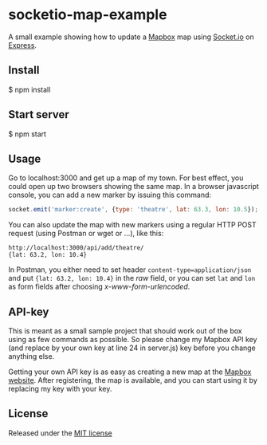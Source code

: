 socketio-map-example
====================

A small example showing how to update a [Mapbox](https://www.mapbox.com/) map
using [Socket.io](http://socket.io/) on [Express](http://expressjs.com/).

Install
-------

$ npm install

Start server
------------

$ npm start

Usage
-----

Go to localhost:3000 and get up a map of my town. For best effect, you could
open up two browsers showing the same map. In a browser javascript
console, you can add a new marker by issuing this command:

````javascript
socket.emit('marker:create', {type: 'theatre', lat: 63.3, lon: 10.5});
````

You can also update the map with new markers using a regular HTTP POST
request (using Postman or wget or …), like this:

````
http://localhost:3000/api/add/theatre/
{lat: 63.2, lon: 10.4}
````

In Postman, you either need to set header `content-type=application/json` and
put `{lat: 63.2, lon: 10.4}` in the *raw* field, or you can set `lat` and
`lon` as form fields after choosing *x-www-form-urlencoded*.

API-key
-------

This is meant as a small sample project that should work out of the box using
as few commands as possible. So please change my Mapbox API key (and replace
by your own key at line 24 in server.js) key before you change anything else.

Getting your own API key is as easy as creating a new map at the [Mapbox
website](https://www.mapbox.com/). After registering, the map is available,
and you can start using it by replacing my key with your key.

License
-------

Released under the [MIT
license](https://github.com/sigurdga/socketio-map-example/blob/master/LICENSE)
